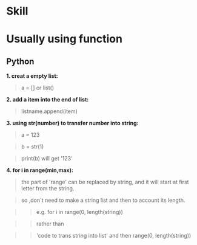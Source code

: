 # Skill  



# Usually using function  
## Python  
**1. creat a empty list:**  
>a = [] or list()
  

**2. add a item into the end of list:**  
>listname.append(item)  
  
  
**3. using str(number) to transfer number into string:**
>a = 123  
    
>b = str(1)  
    
>print(b) will get '123'    
  

**4. for i in range(min,max):**    
>the part of 'range' can be replaced by string, and it will start at first letter from the string.
  
>so ,don`t need to make a string list and then to account its length.
  
>>e.g. for i in range(0, length(string))
  
>>rather than
  
>>'code to trans string into list' and then range(0, length(string))

  
